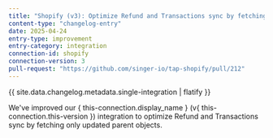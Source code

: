 ```yaml
---
title: "Shopify (v3): Optimize Refund and Transactions sync by fetching only updated parent objects"
content-type: "changelog-entry"
date: 2025-04-24
entry-type: improvement
entry-category: integration
connection-id: shopify
connection-version: 3
pull-request: "https://github.com/singer-io/tap-shopify/pull/212"
---
```

{{ site.data.changelog.metadata.single-integration | flatify }}

We've improved our { this-connection.display_name } (v{ this-connection.this-version }) integration to optimize Refund and Transactions sync by fetching only updated parent objects.